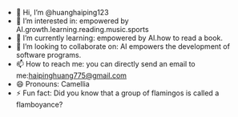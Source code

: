 - 👋 Hi, I’m @huanghaiping123
- 👀 I’m interested in: empowered by AI.growth.learning.reading.music.sports
- 🌱 I’m currently learning: empowered by AI.how to read a book.
- 💞️ I’m looking to collaborate on: AI empowers the development of software programs.
- 📫 How to reach me: you can directly send an email to me:haipinghuang775@gmail.com
- 😄 Pronouns: Camellia
- ⚡ Fun fact: Did you know that a group of flamingos is called a flamboyance?

<!---
huanghaiping123/huanghaiping123 is a ✨ special ✨ repository because its `README.md` (this file) appears on your GitHub profile.
You can click the Preview link to take a look at your changes.
--->
